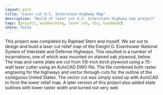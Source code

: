 ```yaml
---
layout: post
title: "Laser cut U.S. Interstate Highway Map"
description: "Build of laser cut U.S. Interstate Highway map project"
tags: [project, woodworking, laser cut, diy, handmade]
share: false
---
```


This project was completed by Raphael Stern and myself. We set out to design and build a laser cut relief map of the Dwight D. Eisenhower National System of Interstate and Defense Highways. This resulted in a number of incarnations, one of which was mounted on stained oak plywood, below. The map and name plate are cut from 1/8-inch birch plywood using a 75-watt laser cutter using an AutoCAD DWG file. The file combined both raster engraving for the highways and vector through-cuts for the outline of the contiguous United States. The vector cut was simply sized up with AutoCAD to form the lower relief map. A later version of this project also added state outlines with lower raster width and turned out very well.
<figure>
	<a href="{{ site.url }}/images/highway_map_big.jpg"><img src="{{ site.url }}/images/highway_map.jpg" alt=""></a>
</figure>
